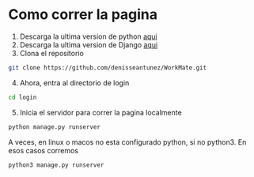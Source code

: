 # Como correr la pagina
1. Descarga la ultima version de python [aqui](https://www.python.org/downloads/)
2. Descarga la ultima version de Django [aqui](https://www.djangoproject.com/download/)
3. Clona el repositorio
```bash
git clone https://github.com/denisseantunez/WorkMate.git
```
4. Ahora, entra al directorio de login
```bash
cd login
```
5. Inicia el servidor para correr la pagina localmente
```bash
python manage.py runserver
```
A veces, en linux o macos no esta configurado python, si no python3. En esos casos corremos
```bash
python3 manage.py runserver
```
